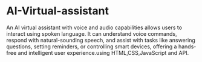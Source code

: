 # AI-Virtual-assistant
An AI virtual assistant with voice and audio capabilities allows users to interact using spoken language. It can understand voice commands, respond with natural-sounding speech, and assist with tasks like answering questions, setting reminders, or controlling smart devices, offering a hands-free and intelligent user experience.using HTML,CSS,JavaScript and API.
